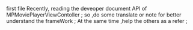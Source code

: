 first file 
Recently, reading the deveoper document API of MPMoviePlayerViewContoller ;
so ,do some translate or note for better understand the frameWork ; At the 
same time ,help the others as a refer ;


